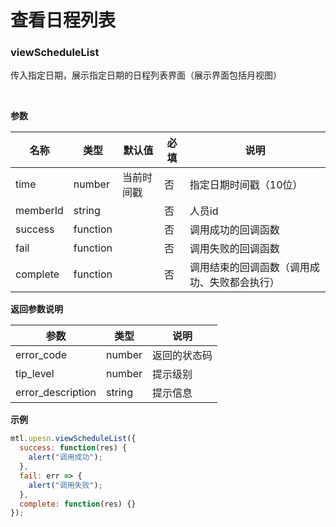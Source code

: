 # 查看日程列表

<a name="MTL_upesnViewScheduleList" class="anchor"></a>
### viewScheduleList
传入指定日期，展示指定日期的日程列表界面（展示界面包括月视图）

<br>

**参数**

| 名称 | 类型 | 默认值 | 必填 | 说明 |
| --- | --- | --- | --- | --- |
| time | number | 当前时间戳 | 否 | 指定日期时间戳（10位） |
| memberId | string |  | 否 | 人员id |
| success | function |  | 否 | 调用成功的回调函数 |
| fail | function |  | 否 | 调用失败的回调函数 |
| complete | function |  | 否 | 调用结束的回调函数（调用成功、失败都会执行） |


**返回参数说明**

| 参数 | 类型 | 说明 |
| --- | --- | --- |
| error_code | number | 返回的状态码 |
| tip_level | number | 提示级别 |
| error_description | string | 提示信息 |


**示例**
```javascript
mtl.upesn.viewScheduleList({
  success: function(res) {
    alert("调用成功");
  },
  fail: err => {
    alert("调用失败");
  },
  complete: function(res) {}
});
```

